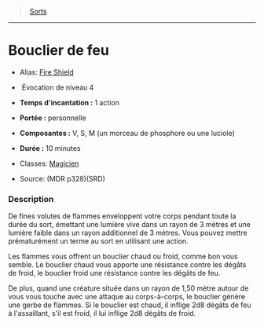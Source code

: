 ﻿> [Sorts](hd_spells.md)

---

# Bouclier de feu

- Alias: [Fire Shield](srd_spells_fire_shield.md)

-  Évocation de niveau 4

- **Temps d'incantation :** 1 action

- **Portée :** personnelle

- **Composantes :** V, S, M (un morceau de phosphore ou une luciole)</Components-->

- **Durée :** 10 minutes

- Classes: [Magicien](hd_wizard.md)

- Source: (MDR p328)(SRD)

### Description

De fines volutes de flammes enveloppent votre corps pendant toute la durée du sort, émettant une lumière vive dans un rayon de 3 mètres et une lumière faible dans un rayon additionnel de 3 mètres. Vous pouvez mettre prématurément un terme au sort en utilisant une action.

Les flammes vous offrent un bouclier chaud ou froid, comme bon vous semble. Le bouclier chaud vous apporte une résistance contre les dégâts de froid, le bouclier froid une résistance contre les dégâts de feu.

De plus, quand une créature située dans un rayon de 1,50 mètre autour de vous vous touche avec une attaque au corps-à-corps, le bouclier génère une gerbe de flammes. Si le bouclier est chaud, il inflige 2d8 dégâts de feu à l'assaillant, s'il est froid, il lui inflige 2d8 dégâts de froid.

